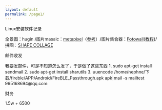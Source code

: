 ```yaml
---
layout: default
permalink: /page1/
---
```

<div class="well">

<p>Linux安装软件记录</p>
全景图：hugin /图片masaic：<a href="http://www.misterhowto.com/index.php?category=Computers&subcategory=Graphics&article=make_mosaic_with_metapixel">metapixel</a>（<a href="http://www.linuxdiyf.com/bbs/thread-193632-1-1.html">参考</a>）/图片集合器：<a href="http://www.enricoros.com/opensource/fotowall/">Fotowall</a>(<a href="http://www.enricoros.com/oldblog/tag/fotowall/">教程</a>)/拼图：<a href="http://www.shapecollage.com/">SHAPE COLLAGE</a>

<p>邮件收发</p>
我要发邮件，可是不知道怎么发了，于是做了这些东西    
1. sudo apt-get install sendmail     
2. sudo apt-get install sharutils     
3. uuencode /home/nephne/下载/fireble/APP/Android/FireBLE_Passthrough.apk apk|mail -s mailtest 995168694@qq.com

<p>财务</p>
1.5w + 6500

</del>